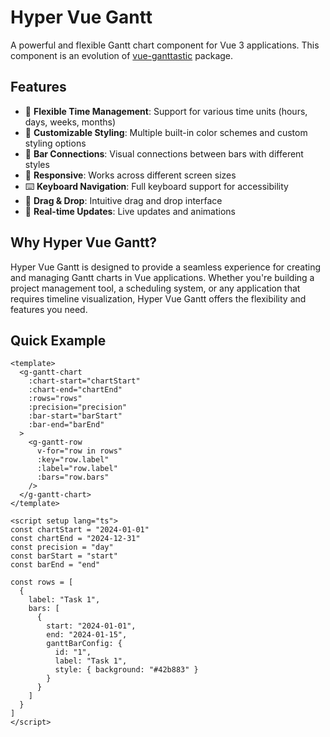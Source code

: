 # Hyper Vue Gantt 

A powerful and flexible Gantt chart component for Vue 3 applications. This component is an evolution of [vue-ganttastic](https://github.com/zunnzunn/vue-ganttastic) package.

## Features

- 📅 **Flexible Time Management**: Support for various time units (hours, days, weeks, months)
- 🎨 **Customizable Styling**: Multiple built-in color schemes and custom styling options
- 🔗 **Bar Connections**: Visual connections between bars with different styles
- 📱 **Responsive**: Works across different screen sizes
- ⌨️ **Keyboard Navigation**: Full keyboard support for accessibility
- 🎯 **Drag & Drop**: Intuitive drag and drop interface
- 🔄 **Real-time Updates**: Live updates and animations

## Why Hyper Vue Gantt?

Hyper Vue Gantt is designed to provide a seamless experience for creating and managing Gantt charts in Vue applications. Whether you're building a project management tool, a scheduling system, or any application that requires timeline visualization, Hyper Vue Gantt offers the flexibility and features you need.

## Quick Example

```vue
<template>
  <g-gantt-chart
    :chart-start="chartStart"
    :chart-end="chartEnd"
    :rows="rows"
    :precision="precision"
    :bar-start="barStart"
    :bar-end="barEnd"
  >
    <g-gantt-row
      v-for="row in rows"
      :key="row.label"
      :label="row.label"
      :bars="row.bars"
    />
  </g-gantt-chart>
</template>

<script setup lang="ts">
const chartStart = "2024-01-01"
const chartEnd = "2024-12-31"
const precision = "day"
const barStart = "start"
const barEnd = "end"

const rows = [
  {
    label: "Task 1",
    bars: [
      {
        start: "2024-01-01",
        end: "2024-01-15",
        ganttBarConfig: {
          id: "1",
          label: "Task 1",
          style: { background: "#42b883" }
        }
      }
    ]
  }
]
</script>
```
